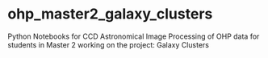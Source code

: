 # ohp_master2_galaxy_clusters
Python Notebooks for CCD Astronomical Image Processing of OHP data for students in Master 2 working on the project: Galaxy Clusters

